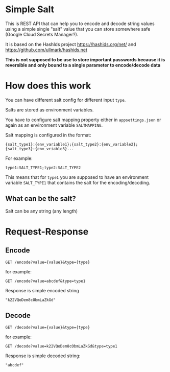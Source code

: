 ﻿# Simple Salt

This is REST API that can help you to encode and decode string values using a simple single "salt" value that you can store somewhere safe (Google Cloud Secrets Manager?).

It is based on the HashIds project https://hashids.org/net/ and https://github.com/ullmark/hashids.net

**This is not supposed to be use to store important passwords because it is reversible and only bound to a single parameter to encode/decode data**

# How does this work

You can have different salt config for different input `type`.

Salts are stored as environment variables.

You have to configure salt mapping property either in `appsettings.json` or again as an environment variable `SALTMAPPING`.

Salt mapping is configured in the format:

`{salt_type1}:{env_variable1};{salt_type2}:{env_variable2};{salt_type3}:{env_vriable3}...`

For example:

`type1:SALT_TYPE1;type2:SALT_TYPE2`

This means that for `type1` you are supposed to have an environment variable `SALT_TYPE1` that contains the salt for the encoding/decoding.

## What can be the salt?

Salt can be any string (any length)

# Request-Response

## Encode

`GET /encode?value={value}&type={type}`

for example:

`GET /encode?value=abcdef&type=type1`

Response is simple encoded string

`"k22VQoDem8cObmLaZkGd"`

## Decode

`GET /decode?value={value}&type={type}`

for example:

`GET /decode?value=k22VQoDem8cObmLaZkGd&type=type1`

Response is simple decoded string:

`"abcdef"`

